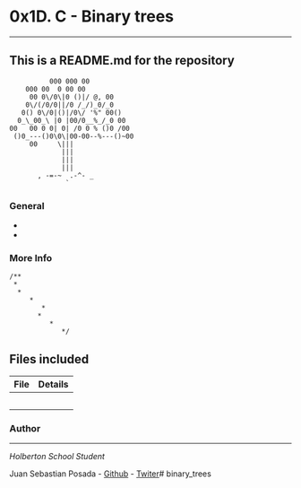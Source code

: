 # 0x1D. C - Binary trees
***
## This is a README.md for the repository


```
          000 000 00
	000 00  0 00 00
     00 0\/0\|0 ()|/ @, 00
    0\/(/0/0||/0 /_/)_0/_0
   0() 0\/0|()|/0\/ '%" 00()
  0_\_00_\ |0 |00/0__%_/_0 00
00   00 0 0| 0| /0 0 % ()0 /00
 ()0_---()0\0\|00-00--%---()~00
     00     \|||
             |||
             |||
             |||
       , -=-~  .-^- _
              `

```
### General
*
*

### More Info


```
/**
 *
  *
     *
        *
	   *
	      *
	         */

```

## Files included

| File                 | Details                                    |
|--------------------- | ------------------------------------------ |
| [](./a) |	       |
| [](./b) |	       |
| [](./c) |	       |
| [](./)  |	       |
| [](./)  |	       |

### Author
***
*Holberton School Student*

Juan Sebastian Posada  - [Github](https://github.com/Juansepo13) - [Twiter](https://twitter.com/@JuanSeb35904130)# binary_trees